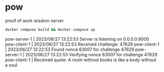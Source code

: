 # pow
proof of work wisdom server
```sh
docker compose build && docker compose up 
```
pow-server-1  | 2023/06/27 13:22:53 Server is listening on 0.0.0.0:8000
pow-client-1  | 2023/06/27 13:22:53 Received challenge: 47629
pow-client-1  | 2023/06/27 13:22:53 Found nonce 63007 for challenge 47629
pow-server-1  | 2023/06/27 13:22:53 Verifying nonce 63007 for challenge 47629
pow-client-1  | Received quote: A room without books is like a body without a soul.
```
